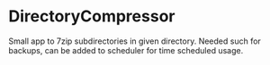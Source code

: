 # DirectoryCompressor
Small app to 7zip subdirectories in given directory. Needed such for backups, can be added to scheduler for time scheduled usage.
